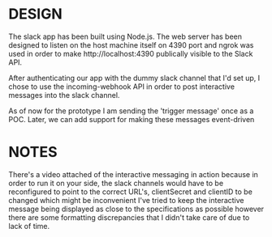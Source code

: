 DESIGN
=======
The slack app has been built using Node.js. The web server
has been designed to listen on the host machine itself on 4390 port
and ngrok was used in order to make http://localhost:4390 publically
visible to the Slack API.

After authenticating our app with the dummy slack channel that I'd
set up, I chose to use the incoming-webhook API in order to post 
interactive messages into the slack channel.

As of now for the prototype I am sending the 'trigger message' once 
as a POC. Later, we can add support for making these messages event-driven


NOTES
======

There's a video attached of the interactive messaging in action because 
in order to run it on your side, the slack channels would have to be reconfigured 
to point to the correct URL's, clientSecret and clientID to be changed which might 
be inconvenient
I've tried to keep the interactive message being displayed as close
to the specifications as possible however there are some formatting discrepancies
that I didn't take care of due to lack of time. 

 
